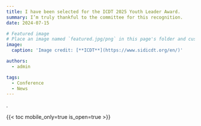 ```yaml
---
title: I have been selected for the ICDT 2025 Youth Leader Award.
summary: I’m truly thankful to the committee for this recognition.
date: 2024-07-15

# Featured image
# Place an image named `featured.jpg/png` in this page's folder and customize its options here.
image:
  caption: 'Image credit: [**ICDT**](https://www.sidicdt.org/en/)'

authors:
  - admin

tags:
  - Conference
  - News
---
```

.

{{< toc mobile_only=true is_open=true >}}



